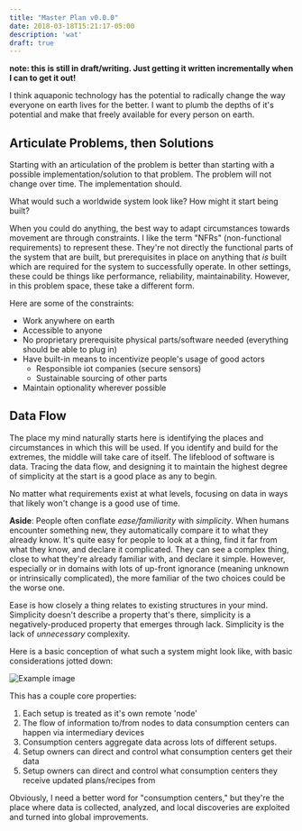 ```yaml
---
title: "Master Plan v0.0.0"
date: 2018-03-18T15:21:17-05:00
description: 'wat'
draft: true
---
```


**note: this is still in draft/writing. Just getting it written incrementally when I can to get it out!**

I think aquaponic technology has the potential to radically change the way everyone on earth lives for the better. I want to plumb the depths of it's potential and make that freely available for every person on earth.

## Articulate Problems, then Solutions

Starting with an articulation of the problem is better than starting with a possible implementation/solution to that problem. The problem will not change over time. The implementation should.

What would such a worldwide system look like? How might it start being built?

When you could do anything, the best way to adapt circumstances towards movement are through constraints. I like the term "NFRs" (non-functional requirements) to represent these. They're not directly the functional parts of the system that are built, but prerequisites in place on anything that _is_ built which are required for the system to successfully operate. In other settings, these could be things like performance, reliability, maintainability. However, in this problem space, these take a different form.

Here are some of the constraints:

* Work anywhere on earth
* Accessible to anyone
* No proprietary prerequisite physical parts/software needed (everything should be able to plug in)
* Have built-in means to incentivize people's usage of good actors
  * Responsible iot companies (secure sensors)
  * Sustainable sourcing of other parts
* Maintain optionality wherever possible

## Data Flow

The place my mind naturally starts here is identifying the places and circumstances in which this will be used. If you identify and build for the extremes, the middle will take care of itself. The lifeblood of software is data. Tracing the data flow, and designing it to maintain the highest degree of simplicity at the start is a good place as any to begin.

No matter what requirements exist at what levels, focusing on data in ways that likely won't change is a good use of time.

**Aside**: People often conflate _ease/familiarity_ with _simplicity_. When humans encounter something new, they automatically compare it to what they already know. It's quite easy for people to look at a thing, find it far from what they know, and declare it complicated. They can see a complex thing, close to what they're already familiar with, and declare it simple. However, especially or in domains with lots of up-front ignorance (meaning unknown or intrinsically complicated), the more familiar of the two choices could be the worse one.

Ease is how closely a thing relates to existing structures in your mind. Simplicity doesn't describe a property that's there, simplicity is a negatively-produced property that emerges through lack. Simplicity is the lack of _unnecessary_ complexity.

Here is a basic conception of what such a system might look like, with basic considerations jotted down:

![Example image](/img/0.0.0/data-flow.jpg)

This has a couple core properties:

1. Each setup is treated as it's own remote 'node'
2. The flow of information to/from nodes to data consumption centers can happen via intermediary devices
3. Consumption centers aggregate data across lots of different setups.
4. Setup owners can direct and control what consumption centers get their data
5. Setup owners can direct and control what consumption centers they receive updated plans/recipes from

Obviously, I need a better word for "consumption centers," but they're the place where data is collected, analyzed, and local discoveries are exploited and turned into global improvements.